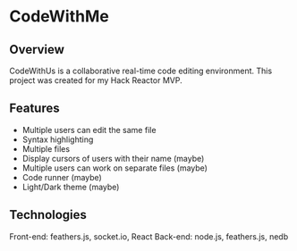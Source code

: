 # CodeWithMe #

## Overview ##
CodeWithUs is a collaborative real-time code editing environment. This project was created for my Hack Reactor MVP.

## Features ##
- Multiple users can edit the same file
- Syntax highlighting
- Multiple files
- Display cursors of users with their name (maybe)
- Multiple users can work on separate files (maybe)
- Code runner (maybe)
- Light/Dark theme (maybe)

## Technologies ##
Front-end: feathers.js, socket.io, React
Back-end: node.js, feathers.js, nedb
